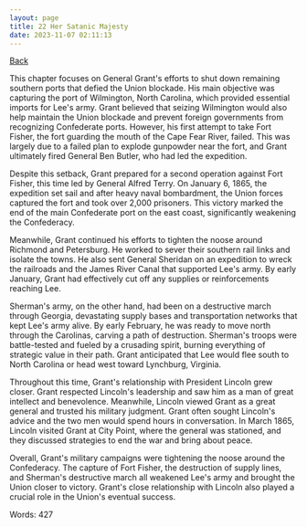 ```yaml
---
layout: page
title: 22 Her Satanic Majesty
date: 2023-11-07 02:11:13
---
```


[Back](./)


This chapter focuses on General Grant's efforts to shut down remaining southern ports that defied the Union blockade. His main objective was capturing the port of Wilmington, North Carolina, which provided essential imports for Lee's army. Grant believed that seizing Wilmington would also help maintain the Union blockade and prevent foreign governments from recognizing Confederate ports. However, his first attempt to take Fort Fisher, the fort guarding the mouth of the Cape Fear River, failed. This was largely due to a failed plan to explode gunpowder near the fort, and Grant ultimately fired General Ben Butler, who had led the expedition.

Despite this setback, Grant prepared for a second operation against Fort Fisher, this time led by General Alfred Terry. On January 6, 1865, the expedition set sail and after heavy naval bombardment, the Union forces captured the fort and took over 2,000 prisoners. This victory marked the end of the main Confederate port on the east coast, significantly weakening the Confederacy.

Meanwhile, Grant continued his efforts to tighten the noose around Richmond and Petersburg. He worked to sever their southern rail links and isolate the towns. He also sent General Sheridan on an expedition to wreck the railroads and the James River Canal that supported Lee's army. By early January, Grant had effectively cut off any supplies or reinforcements reaching Lee.

Sherman's army, on the other hand, had been on a destructive march through Georgia, devastating supply bases and transportation networks that kept Lee's army alive. By early February, he was ready to move north through the Carolinas, carving a path of destruction. Sherman's troops were battle-tested and fueled by a crusading spirit, burning everything of strategic value in their path. Grant anticipated that Lee would flee south to North Carolina or head west toward Lynchburg, Virginia.

Throughout this time, Grant's relationship with President Lincoln grew closer. Grant respected Lincoln's leadership and saw him as a man of great intellect and benevolence. Meanwhile, Lincoln viewed Grant as a great general and trusted his military judgment. Grant often sought Lincoln's advice and the two men would spend hours in conversation. In March 1865, Lincoln visited Grant at City Point, where the general was stationed, and they discussed strategies to end the war and bring about peace.

Overall, Grant's military campaigns were tightening the noose around the Confederacy. The capture of Fort Fisher, the destruction of supply lines, and Sherman's destructive march all weakened Lee's army and brought the Union closer to victory. Grant's close relationship with Lincoln also played a crucial role in the Union's eventual success.

Words: 427